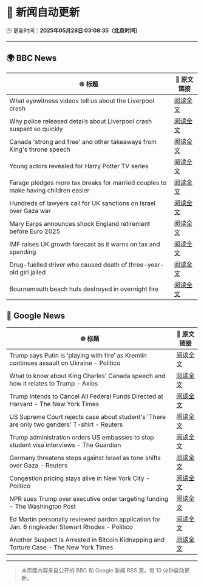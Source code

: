# 🧠 新闻自动更新

🕒 更新时间：**2025年05月28日 03:08:35（北京时间）**

---

## 🌍 BBC News

| 🌐 标题 | 🔗 原文链接 |
|--------|-------------|
| What eyewitness videos tell us about the Liverpool crash | [阅读全文](https://www.bbc.com/news/videos/c9dq6jj0l9do) |
| Why police released details about Liverpool crash suspect so quickly | [阅读全文](https://www.bbc.com/news/articles/cvgv4ddpyddo) |
| Canada 'strong and free' and other takeaways from King's throne speech | [阅读全文](https://www.bbc.com/news/articles/c93lx42r42do) |
| Young actors revealed for Harry Potter TV series | [阅读全文](https://www.bbc.com/news/articles/c5ygp0908g9o) |
| Farage pledges more tax breaks for married couples to make having children easier | [阅读全文](https://www.bbc.com/news/articles/c5yx062pvlvo) |
| Hundreds of lawyers call for UK sanctions on Israel over Gaza war | [阅读全文](https://www.bbc.com/news/articles/cx274gj54xpo) |
| Mary Earps announces shock England retirement before Euro 2025 | [阅读全文](https://www.bbc.com/sport/football/articles/cdj9ryd8mgro) |
| IMF raises UK growth forecast as it warns on tax and spending | [阅读全文](https://www.bbc.com/news/articles/cx2jy0jk231o) |
| Drug-fuelled driver who caused death of three-year-old girl jailed | [阅读全文](https://www.bbc.com/news/articles/cp3qdj0qdp7o) |
| Bournemouth beach huts destroyed in overnight fire | [阅读全文](https://www.bbc.com/news/articles/ckgn4y4n0vno) |

## 📰 Google News

| 🌐 标题 | 🔗 原文链接 |
|--------|-------------|
| Trump says Putin is ‘playing with fire’ as Kremlin continues assault on Ukraine - Politico | [阅读全文](https://news.google.com/rss/articles/CBMiggFBVV95cUxPcGpPc1c3d3UyenktMDJvSGVXMURVc3pxbGYwVVBuZTE1UGtzVmZjQm5hSGIzYUg5VU9RRWtIajdHTGVxYV9INnZZeUU0VWQ1emc2bWJHM001Y1BWamNDNVBlZGRDVnd3akUwc3B4ZEFPLVd4emVDMVdHQm9KU1V2MHNR?oc=5) |
| What to know about King Charles' Canada speech and how it relates to Trump - Axios | [阅读全文](https://news.google.com/rss/articles/CBMiekFVX3lxTE93dkJxMFVEdkNRMUM1N29icm9zak1kMGZrYmRMZGpVYzA5LTY5dHhCZ0pEandEd3c1MUNVRWRBbmRoRG95R1RmTFlaNXVoZjVuUFoxN3kxd2ItMmEwUWg3al9MaEVFcGxScEtfOGZlaVRPcXVwTW81cDNR?oc=5) |
| Trump Intends to Cancel All Federal Funds Directed at Harvard - The New York Times | [阅读全文](https://news.google.com/rss/articles/CBMiekFVX3lxTE1hVXZaM2FndmFXOU9aNmNSeVZLNHZ2d2lvX0h0dE9Iem0yM1FmaGI4TzB6UVB0bE1zVmlKRWllLTF0NVp3OXJUNGNwekZ5ZFpWMW1PejdOT0xRZzhFZ0Y0VkM5NXkzNF9mdWF0d1pLUHlhVGFaVVlhNDFn?oc=5) |
| US Supreme Court rejects case about student's 'There are only two genders' T-shirt - Reuters | [阅读全文](https://news.google.com/rss/articles/CBMiwgFBVV95cUxNTnJiaXNKWFZncEZxMmFzeXZvaVVQRmZmUFNUUVZ5b1p2MTNqcEJlcHhTZEMwN2pRWkEwV3d3ZUt1YnhEeXVoWkUxWjJpYzVYYmVGRzBBZ2NEdGZYT0doaklMdFI4V25xU2hTeWtJRFFKNjdJSUgyUnI3Y0hFNzU5REVldU9tMUNZWG9sWXlxcnRiMUY3TjlFaHB6RXh2cWNXeHozdVUtc2VsaHJEYWhhNFVUOEtVbmFPaDRIbkNUUXY5UQ?oc=5) |
| Trump administration orders US embassies to stop student visa interviews - The Guardian | [阅读全文](https://news.google.com/rss/articles/CBMihwFBVV95cUxPUGNDZHdEd3Y5cnlrWllvc1NRRnpES3NaanhLb0cxY0h5dFBmTEdXV2tQb2VzYXNPcUxxelVfOGJYTmtFVVVBckZEM2ZpVVYwWGtHYV84LVpoTFhKdnR6aVBwNS1Zb0FZVUFXVHFWWEQ2dkQ3WS1uZG9kdXZ3Q3JmRjM4YTBTYU0?oc=5) |
| Germany threatens steps against Israel as tone shifts over Gaza - Reuters | [阅读全文](https://news.google.com/rss/articles/CBMitgFBVV95cUxNcHV1VFN2VDVmX2VRUGhibjhFcW00TEJ0STdHcFN2N0h0MnJvX0x1ME9RWHhXMW5JdWxWMHl6OTZzTE9EMDEtZXg2a05PUXlSeXNUNG9xbEJBU3V3bmxIWEVJWmZyUW1SU1lEckRrTG5nRkoyNy13bUZUdVhwVURObGlPR1BiaUtGeVVSaDhCVm4xVkFPNDVIRUJYR3B2NnRGVXozT2FKaFo2UVgzdUphb0lUdHozdw?oc=5) |
| Congestion pricing stays alive in New York City - Politico | [阅读全文](https://news.google.com/rss/articles/CBMimwFBVV95cUxPVlpDQXkxNVBPLThfX3pURjhWSmlISUdwY1FfelZCZWRIblVtYlJicVBqRS1XMDJkdzNoQjRYVy1mN2NPaVBuVnU4X2xzZjIwV0NULXExYVRzaVkxX1F6ajJVZnVLU3ZmS2tFNG9PSlhZbzk2WWhYMUo1UFF1cHdmREx6SmNMX3JYOTVmVC1NYVFlNXNUdjh1NnRmYw?oc=5) |
| NPR sues Trump over executive order targeting funding - The Washington Post | [阅读全文](https://news.google.com/rss/articles/CBMiowFBVV95cUxPYVR0Ui1pNmlzZDNXb19pMkJYY3dfLWxadGJvSEVzdVdqMk9pa0M1MFA1b25vMWpjVm9fd2Jad0tjX1dRbUFKU0ZXM1JhNG1KN0c2RDIzbXJ2QmNjOGRMcVdXeG9CdnQySnRiWmdLZEplLXFINzNXUHgwTThvM1NSbmV4Y01PdXJoQXlQUFJLeHJxRHJFWE40SXgwcnZ3SkRNVVVn?oc=5) |
| Ed Martin personally reviewed pardon application for Jan. 6 ringleader Stewart Rhodes - Politico | [阅读全文](https://news.google.com/rss/articles/CBMikAFBVV95cUxPeHlvdWFQaEVramJxWGRENEtTOWdxLWdVTjBzY05BNGx3azJxSEdBLVBwSWxjaWU4eUFjaVM3cFZsSnlTNUxja195Zk80S090VnQ5bU9ITmtHVURqcV9fSzNLeXJOZ29jUlpGaXZaYTNYT2R5ZzRRc0hTcGhLRTQwamNraGlBU1BmcTU1YVplbkw?oc=5) |
| Another Suspect Is Arrested in Bitcoin Kidnapping and Torture Case - The New York Times | [阅读全文](https://news.google.com/rss/articles/CBMihgFBVV95cUxNR25HcDJUbW9ibWh5WnJNNlRNTWZ5WWNxRnJBOUY0dmExamRXMUdYemhuUUZ0N0JCWUE4NU1XRUhpcF8yQ1VRR3B3YW5aYXBoYWFlXzdKLWpCbjFnSDV0bGhHclMwUnZieHB3LWN1dWhaZVg4M0Q0R20ycGpzRWtNNWFYZjIyUQ?oc=5) |

---
> 本页面内容来自公开的 BBC 和 Google 新闻 RSS 源，每 10 分钟自动更新。